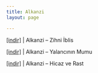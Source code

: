 ```yaml
---
title: Alkanzi
layout: page

---
```

<a href="https://cloud.mail.ru/public/fedd18e38582/Alkanzi%20-%20Zihn%20i%20Iblis" target="_blank">[indir]</a>   |   Alkanzi &#8211; Zihni İblis

<a href="https://cloud.mail.ru/public/df7be2198e13/Alkanzi%20-%20Yalanc%C4%B1n%C4%B1n%20Mumu" target="_blank">[indir]</a>   |   Alkanzi &#8211; Yalancının Mumu

<a href="https://cloud.mail.ru/public/ea34e4cc5839/Alkanzi%20-%20Hicaz%20ve%20Rast" target="_blank">[indir]</a>   |   Alkanzi &#8211; Hicaz ve Rast